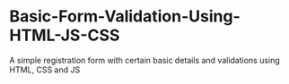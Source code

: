 # Basic-Form-Validation-Using-HTML-JS-CSS
A simple registration form with certain basic details and validations using HTML, CSS and JS

